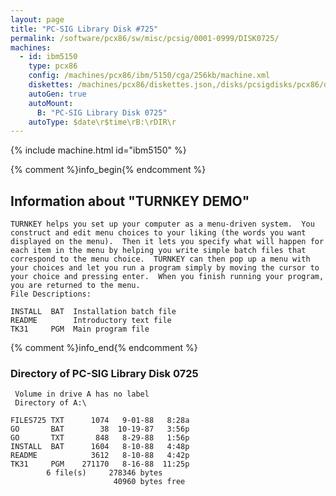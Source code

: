 ```yaml
---
layout: page
title: "PC-SIG Library Disk #725"
permalink: /software/pcx86/sw/misc/pcsig/0001-0999/DISK0725/
machines:
  - id: ibm5150
    type: pcx86
    config: /machines/pcx86/ibm/5150/cga/256kb/machine.xml
    diskettes: /machines/pcx86/diskettes.json,/disks/pcsigdisks/pcx86/diskettes.json
    autoGen: true
    autoMount:
      B: "PC-SIG Library Disk 0725"
    autoType: $date\r$time\rB:\rDIR\r
---
```


{% include machine.html id="ibm5150" %}

{% comment %}info_begin{% endcomment %}

## Information about "TURNKEY DEMO"

    TURNKEY helps you set up your computer as a menu-driven system.  You
    construct and edit menu choices to your liking (the words you want
    displayed on the menu).  Then it lets you specify what will happen for
    each item in the menu by helping you write simple batch files that
    correspond to the menu choice.  TURNKEY can then pop up a menu with
    your choices and let you run a program simply by moving the cursor to
    your choice and pressing enter.  When you finish running your program,
    you are returned to the menu.
    File Descriptions:
    
    INSTALL  BAT  Installation batch file
    README        Introductory text file
    TK31     PGM  Main program file
{% comment %}info_end{% endcomment %}


### Directory of PC-SIG Library Disk 0725

     Volume in drive A has no label
     Directory of A:\

    FILES725 TXT      1074   9-01-88   8:28a
    GO       BAT        38  10-19-87   3:56p
    GO       TXT       848   8-29-88   1:56p
    INSTALL  BAT      1604   8-10-88   4:48p
    README            3612   8-10-88   4:42p
    TK31     PGM    271170   8-16-88  11:25p
            6 file(s)     278346 bytes
                           40960 bytes free
